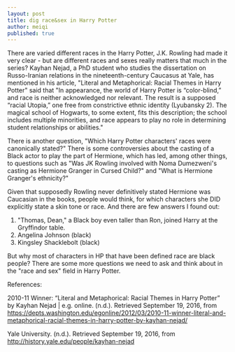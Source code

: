 ```yaml
---
layout: post
title: dig race&sex in Harry Potter
author: meiqi
published: true
---
```


There are varied different races in the Harry Potter, J.K. Rowling had made it very clear - but are different races and sexes really matters that much in the series? Kayhan Nejad, a PhD student who studies the dissertation on Russo-Iranian relations in the nineteenth-century Caucasus at Yale, has mentioned in his article, 
"Literal and Metaphorical: Racial Themes in Harry Potter" said that "In appearance, the world of Harry Potter is “color-blind,” and race is neither acknowledged nor relevant. The result is a supposed “racial Utopia,” one free from constrictive ethnic identity (Lyubansky 2). The magical school of Hogwarts, to some extent, fits this description; the school includes multiple minorities, and race appears to play no role in determining student relationships or abilities."

There is another question, "Which Harry Potter characters' races were canonically stated?" There is some controversies about the casting of a Black actor to play the part of Hermione, which has led, among other things, to questions such as "Was JK Rowling involved with Noma Dumezweni's casting as Hermione Granger in Cursed Child?" and "What is Hermione Granger's ethnicity?"

Given that supposedly Rowling never definitively stated Hermione was Caucasian in the books, people would think, for which characters she DID explicitly state a skin tone or race. And there are few answers I found out:

1. "Thomas, Dean," a Black boy even taller than Ron, joined Harry at the Gryffindor table. 
2. Angelina Johnson (black)
3. Kingsley Shacklebolt (black)

But why most of characters in HP that have been defined race are black people?
There are some more questions we need to ask and think about in the "race and sex" field in Harry Potter.

References:

2010-11 Winner: “Literal and Metaphorical: Racial Themes in Harry Potter” by Kayhan Nejad | e.g. online. (n.d.). Retrieved September 19, 2016, from https://depts.washington.edu/egonline/2012/03/2010-11-winner-literal-and-metaphorical-racial-themes-in-harry-potter-by-kayhan-nejad/

Yale University. (n.d.). Retrieved September 19, 2016, from http://history.yale.edu/people/kayhan-nejad
